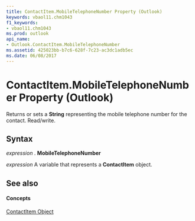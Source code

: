 ```yaml
---
title: ContactItem.MobileTelephoneNumber Property (Outlook)
keywords: vbaol11.chm1043
f1_keywords:
- vbaol11.chm1043
ms.prod: outlook
api_name:
- Outlook.ContactItem.MobileTelephoneNumber
ms.assetid: 425023bb-b7c6-628f-7c23-ac3dc1adb5ec
ms.date: 06/08/2017
---
```



# ContactItem.MobileTelephoneNumber Property (Outlook)

Returns or sets a **String** representing the mobile telephone number for the contact. Read/write.


## Syntax

 _expression_ . **MobileTelephoneNumber**

 _expression_ A variable that represents a **ContactItem** object.


## See also


#### Concepts


[ContactItem Object](contactitem-object-outlook.md)

